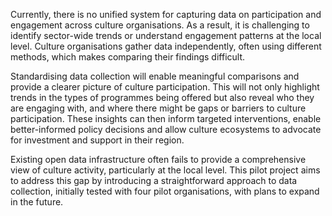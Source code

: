 Currently, there is no unified system for capturing data on participation and engagement across culture organisations. As a result, it is challenging to identify sector-wide trends or understand engagement patterns at the local level. Culture organisations gather data independently, often using different methods, which makes comparing their findings difficult.

Standardising data collection will enable meaningful comparisons and provide a clearer picture of culture participation. This will not only highlight trends in the types of programmes being offered but also reveal who they are engaging with, and where there might be gaps or barriers to culture participation. These insights can then inform targeted interventions, enable better-informed policy decisions and allow culture ecosystems to advocate for investment and support in their region.

Existing open data infrastructure often fails to provide a comprehensive view of culture activity, particularly at the local level. This pilot project aims to address this gap by introducing a straightforward approach to data collection, initially tested with four pilot organisations, with plans to expand in the future.

